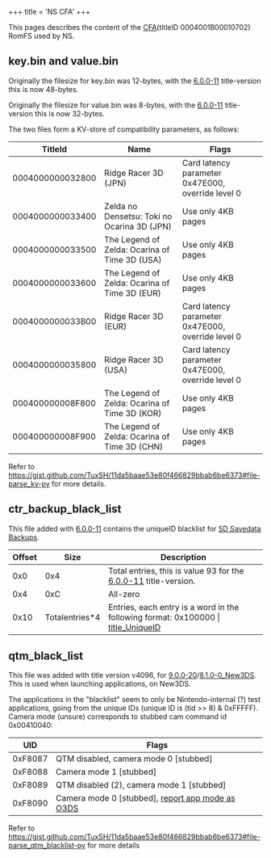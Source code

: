 +++
title = 'NS CFA'
+++

This pages describes the content of the
[CFA](NCCH#CFA "wikilink")(titleID 0004001B00010702) RomFS used by NS.

## key.bin and value.bin

Originally the filesize for key.bin was 12-bytes, with the
[6.0.0-11](6.0.0-11 "wikilink") title-version this is now 48-bytes.

Originally the filesize for value.bin was 8-bytes, with the
[6.0.0-11](6.0.0-11 "wikilink") title-version this is now 32-bytes.

The two files form a KV-store of compatibility parameters, as follows:

| TitleId          | Name                                          | Flags                                             |
|------------------|-----------------------------------------------|---------------------------------------------------|
| 0004000000032800 | Ridge Racer 3D (JPN)                          | Card latency parameter 0x47E000, override level 0 |
| 0004000000033400 | Zelda no Densetsu: Toki no Ocarina 3D (JPN)   | Use only 4KB pages                                |
| 0004000000033500 | The Legend of Zelda: Ocarina of Time 3D (USA) | Use only 4KB pages                                |
| 0004000000033600 | The Legend of Zelda: Ocarina of Time 3D (EUR) | Use only 4KB pages                                |
| 0004000000033B00 | Ridge Racer 3D (EUR)                          | Card latency parameter 0x47E000, override level 0 |
| 0004000000035800 | Ridge Racer 3D (USA)                          | Card latency parameter 0x47E000, override level 0 |
| 000400000008F800 | The Legend of Zelda: Ocarina of Time 3D (KOR) | Use only 4KB pages                                |
| 000400000008F900 | The Legend of Zelda: Ocarina of Time 3D (CHN) | Use only 4KB pages                                |

Refer to
<https://gist.github.com/TuxSH/11da5baae53e80f466829bbab6be6373#file-parse_kv-py>
for more details.

## ctr_backup_black_list

This file added with [6.0.0-11](6.0.0-11 "wikilink") contains the
uniqueID blacklist for [SD Savedata
Backups](SD_Savedata_Backups "wikilink").

| Offset | Size            | Description                                                                                                |
|--------|-----------------|------------------------------------------------------------------------------------------------------------|
| 0x0    | 0x4             | Total entries, this is value 93 for the [6.0.0-11](6.0.0-11 "wikilink") title-version.                     |
| 0x4    | 0xC             | All-zero                                                                                                   |
| 0x10   | Totalentries\*4 | Entries, each entry is a word in the following format: 0x100000 \| [title_UniqueID](Title_list "wikilink") |

## qtm_black_list

This file was added with title version v4096, for
[9.0.0-20](9.0.0-20 "wikilink")/[8.1.0-0_New3DS](8.1.0-0_New3DS "wikilink").
This is used when launching applications, on New3DS.

The applications in the "blacklist" seem to only be Nintendo-internal
(?) test applications, going from the unique IDs (unique ID is (tid \>\>
8) & 0xFFFFF). Camera mode (unsure) corresponds to stubbed cam command
id 0x00410040:

| UID     | Flags                                                                                          |
|---------|------------------------------------------------------------------------------------------------|
| 0xF8087 | QTM disabled, camera mode 0 \[stubbed\]                                                        |
| 0xF8088 | Camera mode 1 \[stubbed\]                                                                      |
| 0xF8089 | QTM disabled (2), camera mode 1 \[stubbed\]                                                    |
| 0xF8090 | Camera mode 0 \[stubbed\], [report app mode as O3DS](APT:GetApplicationRunningMode "wikilink") |

Refer to
<https://gist.github.com/TuxSH/11da5baae53e80f466829bbab6be6373#file-parse_qtm_blacklist-py>
for more details
